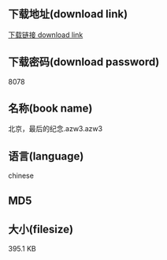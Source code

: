 ## 下载地址(download link)
[下载链接 download link](https://tutu365.netlify.app/?s=%E5%8C%97%E4%BA%AC%EF%BC%8C%E6%9C%80%E5%90%8E%E7%9A%84%E7%BA%AA%E5%BF%B5.azw3)

## 下载密码(download password)
8078

## 名称(book name)
北京，最后的纪念.azw3.azw3

## 语言(language)
chinese

## MD5


## 大小(filesize)
395.1 KB

